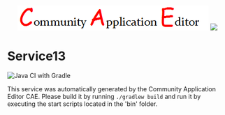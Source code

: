 <p align="center">
  <img src="https://github.com/PhilCAEOrg2/microservice-219/blob/master/img/logo.png" />
  <img src="https://raw.githubusercontent.com/rwth-acis/las2peer/master/img/logo/bitmap/las2peer-logo-128x128.png" />
</p>

Service13
===================
![Java CI with Gradle](https://github.com/PhilCAEOrg2/microservice-219/workflows/Java%20CI%20with%20Gradle/badge.svg?branch=master)

This service was automatically generated by the Community Application Editor CAE. Please build it by running `./gradlew build` and run it by executing the start scripts located in the 'bin' folder.
